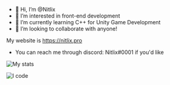 - 👋 Hi, I’m @Nitlix
- 👀 I’m interested in front-end development
- 🌱 I’m currently learning C++ for Unity Game Development
- 💞️ I’m looking to collaborate with anyone!



My website is https://nitlix.pro
- You can reach me through discord: Nitlix#0001 if you'd like


![My stats](https://github-readme-stats.vercel.app/api?username=nitlix&show_icons=true&theme=vision-friendly-dark)

![I code](https://github-readme-stats.vercel.app/api/top-langs/?username=nitlix&langs_count=10&theme=tokyonight&layout=compact)
